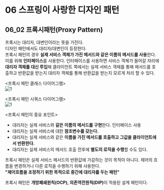# 06 스프링이 사랑한 디자인 패턴
## 06_02 프록시패턴(Proxy Pattern)

프록시는 대리자, 대변인이라는 뜻을 가진다.  
디자인 패턴에서도 대리자/대변인이 등장한다.  
프록시 패턴의 경우 <strong>실제 서비스 객체가 가진 메서드와 같은 이름의 메서드를 사용</strong>한다. 이를 위해 <strong>인터페이스</strong>를 사용한다. 
인터페이스를 사용하면 서비스 객체가 들어갈 자리에 <strong>대리자 객체를 대신 투입</strong>해 클라이언트 쪽에서는 실제 서비스 객체를 통해 메서드를 호출하고 
반환값을 받는지 대리자 객체를 통해 반환값을 받는지 모르게 처리 할 수 있다.   

<프록시 패턴 클래스 다이어그램>  
![1](https://user-images.githubusercontent.com/53909511/129219823-85f1bccb-3e7c-4e8d-aae9-185d4ddcb251.PNG)  

<프록시 패턴 시쿼스 다이어그램>  
![1](https://user-images.githubusercontent.com/53909511/129220051-475523fd-4562-4c0f-9e42-667bff149783.PNG)


<프록시 패턴의 중요 포인트>  
+ 대리자는 실제 서비스와 <strong>같은 이름의 메서드를 구현</strong>한다. 인터페이스 사용
+ 대리자는 실제 서비스에 대한 <strong>참조변수를 갖는다.</strong>
+ 대리자는 실제 서비스와 같은 <strong>이름을 가진 메서드를 호출하고 그값을 클라이언트에서 반환한다.</strong>
+ 대리자는 실제 서비스의 메서드 호출 전후에 <strong>별도의 로직을 수행</strong>할 수도 있다.

프록시 패턴은 실제 서비스 메서드의 반환값에 가감하는 것이 목적이 아니다. 제어의 흐름을 변경하거나 다른 로직을 수행하기 위해 사용한다.  
<strong>"제어흐름을 조정하기 위한 목적으로 중간에 대리자를 두는 패턴"</strong>  

프록시 패턴은 <strong>개방폐쇄원칙(OCP)</strong><strong>, 의존역전원칙(DIP)</strong>이 적용된 설계 패턴이다. 


